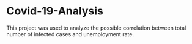 # Covid-19-Analysis
This project was used to analyze the possible correlation between total number of infected cases and unemployment rate.
